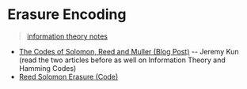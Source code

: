 # Erasure Encoding
> [information theory notes](https://github.com/AmarRSingh/notes/tree/master/Cryptography/InformationTheory)

* [The Codes of Solomon, Reed and Muller (Blog Post)](https://jeremykun.com/2015/03/23/the-codes-of-solomon-reed-and-muller/) -- Jeremy Kun (read the two articles before as well on Information Theory and Hamming Codes)
* [Reed Solomon Erasure (Code)](https://github.com/darrenldl/reed-solomon-erasure)